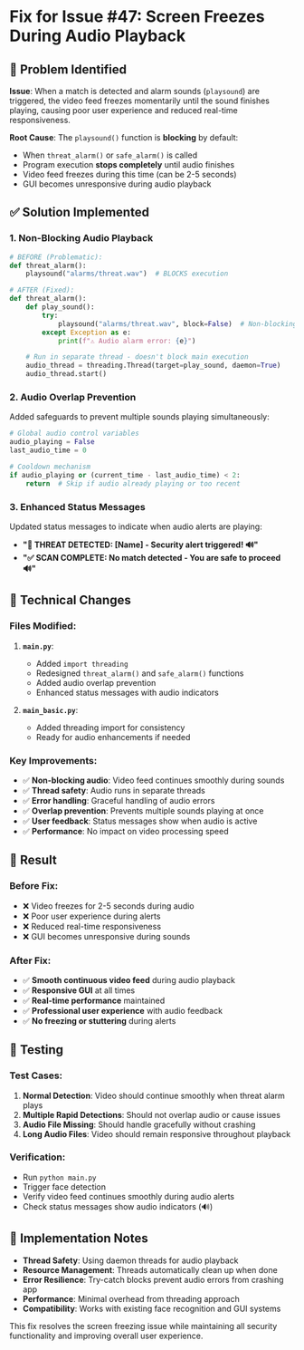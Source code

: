 # Fix for Issue #47: Screen Freezes During Audio Playback

## 🐛 **Problem Identified**

**Issue**: When a match is detected and alarm sounds (`playsound`) are triggered, the video feed freezes momentarily until the sound finishes playing, causing poor user experience and reduced real-time responsiveness.

**Root Cause**: The `playsound()` function is **blocking** by default:

- When `threat_alarm()` or `safe_alarm()` is called
- Program execution **stops completely** until audio finishes
- Video feed freezes during this time (can be 2-5 seconds)
- GUI becomes unresponsive during audio playback

## ✅ **Solution Implemented**

### **1. Non-Blocking Audio Playback**

```python
# BEFORE (Problematic):
def threat_alarm():
    playsound("alarms/threat.wav")  # BLOCKS execution

# AFTER (Fixed):
def threat_alarm():
    def play_sound():
        try:
            playsound("alarms/threat.wav", block=False)  # Non-blocking
        except Exception as e:
            print(f"⚠️ Audio alarm error: {e}")

    # Run in separate thread - doesn't block main execution
    audio_thread = threading.Thread(target=play_sound, daemon=True)
    audio_thread.start()
```

### **2. Audio Overlap Prevention**

Added safeguards to prevent multiple sounds playing simultaneously:

```python
# Global audio control variables
audio_playing = False
last_audio_time = 0

# Cooldown mechanism
if audio_playing or (current_time - last_audio_time) < 2:
    return  # Skip if audio already playing or too recent
```

### **3. Enhanced Status Messages**

Updated status messages to indicate when audio alerts are playing:

- **"🚨 THREAT DETECTED: [Name] - Security alert triggered! 🔊"**
- **"✅ SCAN COMPLETE: No match detected - You are safe to proceed 🔊"**

## 🔧 **Technical Changes**

### **Files Modified:**

1. **`main.py`**:

   - Added `import threading`
   - Redesigned `threat_alarm()` and `safe_alarm()` functions
   - Added audio overlap prevention
   - Enhanced status messages with audio indicators

2. **`main_basic.py`**:
   - Added threading import for consistency
   - Ready for audio enhancements if needed

### **Key Improvements:**

- ✅ **Non-blocking audio**: Video feed continues smoothly during sounds
- ✅ **Thread safety**: Audio runs in separate threads
- ✅ **Error handling**: Graceful handling of audio errors
- ✅ **Overlap prevention**: Prevents multiple sounds playing at once
- ✅ **User feedback**: Status messages show when audio is active
- ✅ **Performance**: No impact on video processing speed

## 🎯 **Result**

### **Before Fix:**

- ❌ Video freezes for 2-5 seconds during audio
- ❌ Poor user experience during alerts
- ❌ Reduced real-time responsiveness
- ❌ GUI becomes unresponsive during sounds

### **After Fix:**

- ✅ **Smooth continuous video feed** during audio playback
- ✅ **Responsive GUI** at all times
- ✅ **Real-time performance** maintained
- ✅ **Professional user experience** with audio feedback
- ✅ **No freezing or stuttering** during alerts

## 🧪 **Testing**

### **Test Cases:**

1. **Normal Detection**: Video should continue smoothly when threat alarm plays
2. **Multiple Rapid Detections**: Should not overlap audio or cause issues
3. **Audio File Missing**: Should handle gracefully without crashing
4. **Long Audio Files**: Video should remain responsive throughout playback

### **Verification:**

- Run `python main.py`
- Trigger face detection
- Verify video feed continues smoothly during audio alerts
- Check status messages show audio indicators (🔊)

## 📝 **Implementation Notes**

- **Thread Safety**: Using daemon threads for audio playback
- **Resource Management**: Threads automatically clean up when done
- **Error Resilience**: Try-catch blocks prevent audio errors from crashing app
- **Performance**: Minimal overhead from threading approach
- **Compatibility**: Works with existing face recognition and GUI systems

This fix resolves the screen freezing issue while maintaining all security functionality and improving overall user experience.
